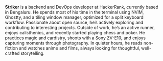 **Striker** is a backend and DevOps developer at HackerRank, currently based in Bengaluru. He spends most of his time in the terminal using NVIM, Ghostty, and a tiling window manager, optimized for a split keyboard workflow. Passionate about open source, he’s actively exploring and contributing to interesting projects. Outside of work, he’s an active runner, enjoys calisthenics, and recently started playing chess and poker. He practices magic and cardistry, shoots with a Sony ZV-E10, and enjoys capturing moments through photography. In quieter hours, he reads non-fiction and watches anime and films, always looking for thoughtful, well-crafted storytelling.
